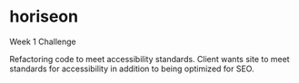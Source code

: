 # horiseon
Week 1 Challenge

Refactoring code to meet accessibility standards.
Client wants site to meet standards for accessibility in addition to being optimized for SEO.
